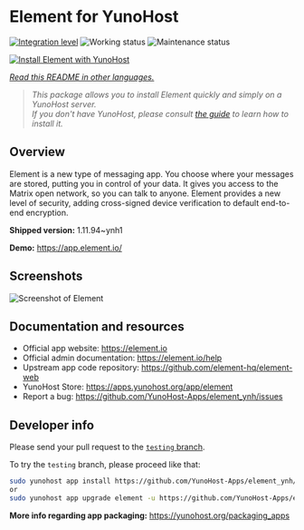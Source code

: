 <!--
N.B.: This README was automatically generated by <https://github.com/YunoHost/apps/tree/master/tools/readme_generator>
It shall NOT be edited by hand.
-->

# Element for YunoHost

[![Integration level](https://apps.yunohost.org/badge/integration/element)](https://ci-apps.yunohost.org/ci/apps/element/)
![Working status](https://apps.yunohost.org/badge/state/element)
![Maintenance status](https://apps.yunohost.org/badge/maintained/element)

[![Install Element with YunoHost](https://install-app.yunohost.org/install-with-yunohost.svg)](https://install-app.yunohost.org/?app=element)

*[Read this README in other languages.](./ALL_README.md)*

> *This package allows you to install Element quickly and simply on a YunoHost server.*  
> *If you don't have YunoHost, please consult [the guide](https://yunohost.org/install) to learn how to install it.*

## Overview

Element is a new type of messaging app. You choose where your messages are stored, putting you in control of your data. It gives you access to the Matrix open network, so you can talk to anyone. Element provides a new level of security, adding cross-signed device verification to default end-to-end encryption.

**Shipped version:** 1.11.94~ynh1

**Demo:** <https://app.element.io/>

## Screenshots

![Screenshot of Element](./doc/screenshots/homepage-all-platforms-1_1.png)

## Documentation and resources

- Official app website: <https://element.io>
- Official admin documentation: <https://element.io/help>
- Upstream app code repository: <https://github.com/element-hq/element-web>
- YunoHost Store: <https://apps.yunohost.org/app/element>
- Report a bug: <https://github.com/YunoHost-Apps/element_ynh/issues>

## Developer info

Please send your pull request to the [`testing` branch](https://github.com/YunoHost-Apps/element_ynh/tree/testing).

To try the `testing` branch, please proceed like that:

```bash
sudo yunohost app install https://github.com/YunoHost-Apps/element_ynh/tree/testing --debug
or
sudo yunohost app upgrade element -u https://github.com/YunoHost-Apps/element_ynh/tree/testing --debug
```

**More info regarding app packaging:** <https://yunohost.org/packaging_apps>
